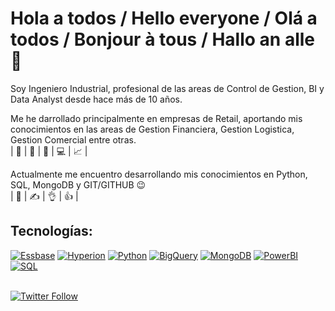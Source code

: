 # Hola a todos / Hello everyone / Olá a todos / Bonjour à tous / Hallo an alle 👋



Soy Ingeniero Industrial, profesional de las areas de Control de Gestion, BI y Data Analyst desde hace más de 10 años.

Me he darrollado principalmente en empresas de Retail, aportando mis conocimientos en las areas de Gestion Financiera, Gestion Logistica, Gestion Comercial entre otras.
</br>
| 🏢 | 🏬 | 🚛 | 💻 | 📈 |

Actualmente me encuentro desarrollando mis conocimientos en Python, SQL, MongoDB y GIT/GITHUB 😉
</br>
| 📖 | ✍️ | 👌 | 👍 |


## Tecnologías:
[![Essbase](https://img.shields.io/badge/Essbase-999999?style=for-the-badge)]()
[![Hyperion](https://img.shields.io/badge/hyperion-FA7343?style=for-the-badge)]()
[![Python](https://img.shields.io/badge/Python-yellow?style=for-the-badge)]()
[![BigQuery](https://img.shields.io/badge/BigQuery-4285F4?style=for-the-badge)]()
[![MongoDB](https://img.shields.io/badge/MongoDB-47A248?style=for-the-badge)]()
[![PowerBI](https://img.shields.io/badge/PowerBI-yellow?style=for-the-badge)]()
[![SQL](https://img.shields.io/badge/SQL-4479A1?style=for-the-badge)]()
</br>
</br>

[![Twitter Follow](https://img.shields.io/twitter/follow/cris_segovia81?style=social)](https://twitter.com/cris_segovia81)

<!--
[![Python](https://img.shields.io/badge/Python-yellow?style=for-the-badge&logo=python&logoColor=white&labelColor=101010)]()
https://shields.io/

**TianSeMo/TianSeMo** is a ✨ _special_ ✨ repository because its `README.md` (this file) appears on your GitHub profile.

Here are some ideas to get you started:

- 🔭 I’m currently working on ...
- 🌱 I’m currently learning ...
- 👯 I’m looking to collaborate on ...
- 🤔 I’m looking for help with ...
- 💬 Ask me about ...
- 📫 How to reach me: ...
- 😄 Pronouns: ...
- ⚡ Fun fact: ...
-->
